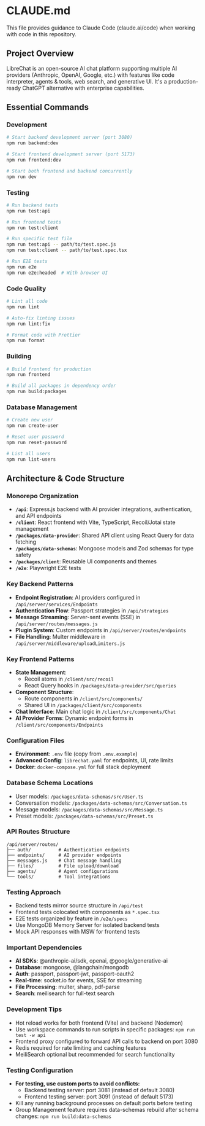 # CLAUDE.md

This file provides guidance to Claude Code (claude.ai/code) when working with code in this repository.

## Project Overview

LibreChat is an open-source AI chat platform supporting multiple AI providers (Anthropic, OpenAI, Google, etc.) with features like code interpreter, agents & tools, web search, and generative UI. It's a production-ready ChatGPT alternative with enterprise capabilities.

## Essential Commands

### Development
```bash
# Start backend development server (port 3080)
npm run backend:dev

# Start frontend development server (port 5173)
npm run frontend:dev

# Start both frontend and backend concurrently
npm run dev
```

### Testing
```bash
# Run backend tests
npm run test:api

# Run frontend tests  
npm run test:client

# Run specific test file
npm run test:api -- path/to/test.spec.js
npm run test:client -- path/to/test.spec.tsx

# Run E2E tests
npm run e2e
npm run e2e:headed  # With browser UI
```

### Code Quality
```bash
# Lint all code
npm run lint

# Auto-fix linting issues
npm run lint:fix

# Format code with Prettier
npm run format
```

### Building
```bash
# Build frontend for production
npm run frontend

# Build all packages in dependency order
npm run build:packages
```

### Database Management
```bash
# Create new user
npm run create-user

# Reset user password
npm run reset-password

# List all users
npm run list-users
```

## Architecture & Code Structure

### Monorepo Organization
- **`/api`**: Express.js backend with AI provider integrations, authentication, and API endpoints
- **`/client`**: React frontend with Vite, TypeScript, Recoil/Jotai state management
- **`/packages/data-provider`**: Shared API client using React Query for data fetching
- **`/packages/data-schemas`**: Mongoose models and Zod schemas for type safety
- **`/packages/client`**: Reusable UI components and themes
- **`/e2e`**: Playwright E2E tests

### Key Backend Patterns
- **Endpoint Registration**: AI providers configured in `/api/server/services/Endpoints`
- **Authentication Flow**: Passport strategies in `/api/strategies`
- **Message Streaming**: Server-sent events (SSE) in `/api/server/routes/messages.js`
- **Plugin System**: Custom endpoints in `/api/server/routes/endpoints`
- **File Handling**: Multer middleware in `/api/server/middleware/uploadLimiters.js`

### Key Frontend Patterns
- **State Management**: 
  - Recoil atoms in `/client/src/recoil`
  - React Query hooks in `/packages/data-provider/src/queries`
- **Component Structure**: 
  - Route components in `/client/src/components/`
  - Shared UI in `/packages/client/src/components`
- **Chat Interface**: Main chat logic in `/client/src/components/Chat`
- **AI Provider Forms**: Dynamic endpoint forms in `/client/src/components/Endpoints`

### Configuration Files
- **Environment**: `.env` file (copy from `.env.example`)
- **Advanced Config**: `librechat.yaml` for endpoints, UI, rate limits
- **Docker**: `docker-compose.yml` for full stack deployment

### Database Schema Locations
- User models: `/packages/data-schemas/src/User.ts`
- Conversation models: `/packages/data-schemas/src/Conversation.ts`
- Message models: `/packages/data-schemas/src/Message.ts`
- Preset models: `/packages/data-schemas/src/Preset.ts`

### API Routes Structure
```
/api/server/routes/
├── auth/          # Authentication endpoints
├── endpoints/     # AI provider endpoints
├── messages.js    # Chat message handling
├── files/         # File upload/download
├── agents/        # Agent configurations
└── tools/         # Tool integrations
```

### Testing Approach
- Backend tests mirror source structure in `/api/test`
- Frontend tests colocated with components as `*.spec.tsx`
- E2E tests organized by feature in `/e2e/specs`
- Use MongoDB Memory Server for isolated backend tests
- Mock API responses with MSW for frontend tests

### Important Dependencies
- **AI SDKs**: @anthropic-ai/sdk, openai, @google/generative-ai
- **Database**: mongoose, @langchain/mongodb
- **Auth**: passport, passport-jwt, passport-oauth2
- **Real-time**: socket.io for events, SSE for streaming
- **File Processing**: multer, sharp, pdf-parse
- **Search**: meilisearch for full-text search

### Development Tips
- Hot reload works for both frontend (Vite) and backend (Nodemon)
- Use workspace commands to run scripts in specific packages: `npm run test -w api`
- Frontend proxy configured to forward API calls to backend on port 3080
- Redis required for rate limiting and caching features
- MeiliSearch optional but recommended for search functionality

### Testing Configuration
- **For testing, use custom ports to avoid conflicts:**
  - Backend testing server: port 3081 (instead of default 3080)
  - Frontend testing server: port 3091 (instead of default 5173)
- Kill any running background processes on default ports before testing
- Group Management feature requires data-schemas rebuild after schema changes: `npm run build:data-schemas`